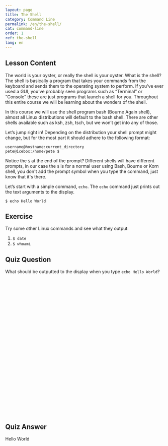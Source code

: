 ```yaml
---
layout: page
title: The Shell
category: Command Line
permalink: /en/the-shell/
cat: command-line
order: 1
ref: the-shell
lang: en
---
```


## Lesson Content

The world is your oyster, or really the shell is your oyster. What is the shell? The shell is basically a program that takes your commands from the keyboard and sends them to the operating system to perform. If you’ve ever used a GUI, you’ve probably seen programs such as “Terminal” or “Console” these are just programs that launch a shell for you. Throughout this entire course we will be learning about the wonders of the shell. 

In this course we will use the shell program bash (Bourne Again shell), almost all Linux distributions will default to the bash shell. There are other shells available such as ksh, zsh, tsch, but we won’t get into any of those. 

Let’s jump right in! Depending on the distribution your shell prompt might change, but for the most part it should adhere to the following format:
```
username@hostname:current_directory  
pete@icebox:/home/pete $
```

Notice the `$` at the end of the prompt? Different shells will have different prompts, in our case the `$` is for a normal user using Bash, Bourne or Korn shell, you don't add the prompt symbol when you type the command, just know that it's there.

Let’s start with a simple command, `echo`. The `echo` command just prints out the text arguments to the display.

`$ echo Hello World`

## Exercise

Try some other Linux commands and see what they output:

1. `$ date`
2. `$ whoami`

## Quiz Question

What should be outputted to the display when you type `echo Hello World`?  
<br /><br /><br /><br /><br /><br /><br /><br /><br /><br /><br /><br /><br /><br /><br /><br /><br /><br /><br /><br /><br /><br /><br /><br /><br /><br />
## Quiz Answer

Hello World
